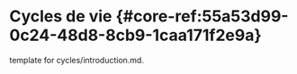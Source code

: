 # Cycles de vie {#core-ref:55a53d99-0c24-48d8-8cb9-1caa171f2e9a}
 
<span class="fixme template"> template for cycles/introduction.md.</span>
